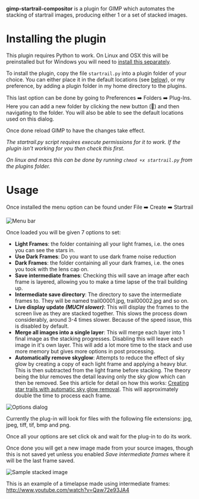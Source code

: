**gimp-startrail-compositor** is a plugin for GIMP which automates the stacking of startrail images, producing either 1 or a set of stacked images.

# Installing the plugin

This plugin requires Python to work. On Linux and OSX this will be preinstalled but for Windows you will need to [install this separately](https://www.python.org/downloads/).

To install the plugin, copy the file `startrail.py` into a plugin folder of your choice. You can either place it in the default locations (see [below](#default-plugin-folders)), or my preference, by adding a plugin folder in my home directory to the plugins.

This last option can be done by going to Preferences :arrow_right: Folders :arrow_right: Plug-Ins.  Here you can add a new folder by clicking the new button (:page_facing_up:) and then navigating to the folder.  You will also be able to see the default locations used on this dialog.

Once done reload GIMP to have the changes take effect.

_The startrail.py script requires execute permissions for it to work.  If the plugin isn't working for you then check this first._

_On linux and macs this can be done by running `chmod +x startrail.py` from the plugins folder._

# Usage

Once installed the menu option can be found under File :arrow_right: Create :arrow_right: Startrail

![Menu bar](https://raw.githubusercontent.com/themaninthesuitcase/gimp-startrail-compositor/master/images/menu.png)

Once loaded you will be given 7 options to set:
* **Light Frames**: the folder containing all your light frames, i.e. the ones you can see the stars in.
* **Use Dark Frames**: Do you want to use dark frame noise reduction
* **Dark Frames**: the folder containing all your dark frames, i.e. the ones you took with the lens cap on.
* **Save intermediate frames**: Checking this will save an image after each frame is layered, allowing you to make a time lapse of the trail building up.
* **Intermediate save directory**: The directory to save the intermediate frames to.  They will be named trail00001.jpg, trail00002.jpg and so on.
* **Live display update *(MUCH slower)***: This will display the frames to the screen live as they are stacked together.  This slows the process down considerably, around 3-4 times slower.  Because of the speed issue, this is disabled by default.
* **Merge all images into a single layer**: This will merge each layer into 1 final image as the stacking progresses.  Disabling this will leave each image in it's own layer. This will add a lot more time to the stack and use more memory but gives more options in post processing.
* **Automatically remove skyglow**: Attempts to reduce the effect of sky glow by creating a copy of each light frame and applying a heavy blur.  This is then subtracted from the light frame before stacking.  The theory being the blur removes the detail leaving only the sky glow which can then be removed.  See this article for detail on how this works: [Creating star trails with automatic sky glow removal](http://fstop138.berrange.com/2016/08/creating-star-trails-with-automatic-sky-glow-removal/).  This will approximately double the time to process each frame.

![Options dialog](https://raw.githubusercontent.com/themaninthesuitcase/gimp-startrail-compositor/master/images/controls.png)

Currently the plug-in will look for files with the following file extensions:
jpg, jpeg, tiff, tif, bmp and png.

Once all your options are set click ok and wait for the plug-in to do its work.

Once done you will get a new image made from your source images, though this is not saved yet unless you enabled _Save intermediate frames_ where it will be the last frame saved.

![Sample stacked image](https://github.com/themaninthesuitcase/gimp-startrail-compositor/raw/master/images/GimpTrail800.png)

This is an example of a timelapse made using intermediate frames:
http://www.youtube.com/watch?v=Qaw72e93JA4
